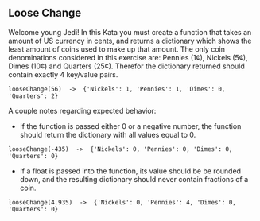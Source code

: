 ## Loose Change

Welcome young Jedi! In this Kata you must create a function that takes an amount of US currency in cents, and returns a dictionary which shows the least amount of coins used to make up that amount. The only coin denominations considered in this exercise are: Pennies (1¢), Nickels (5¢), Dimes (10¢) and Quarters (25¢). Therefor the dictionary returned should contain exactly 4 key/value pairs.

    looseChange(56)  ->  {'Nickels': 1, 'Pennies': 1, 'Dimes': 0, 'Quarters': 2}

A couple notes regarding expected behavior:

* If the function is passed either 0 or a negative number, the function should return the dictionary with all values equal to 0.

```
looseChange(-435)  ->  {'Nickels': 0, 'Pennies': 0, 'Dimes': 0, 'Quarters': 0}
```

* If a float is passed into the function, its value should be be rounded down, and the resulting dictionary should never contain fractions of a coin.

```
looseChange(4.935)  ->  {'Nickels': 0, 'Pennies': 4, 'Dimes': 0, 'Quarters': 0}
```
